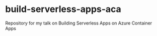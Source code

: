 # build-serverless-apps-aca
Repository for my talk on Building Serverless Apps on Azure Container Apps
